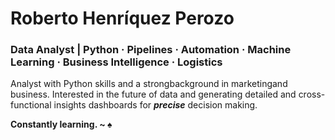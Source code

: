 # Roberto Henríquez Perozo
### Data Analyst | Python · Pipelines · Automation · Machine Learning · Business Intelligence · Logistics

Analyst with Python skills and a strongbackground in marketingand business. Interested in the future of data and generating detailed and cross-functional insights dashboards for ***precise*** decision making.

**Constantly learning. ~ ♠**